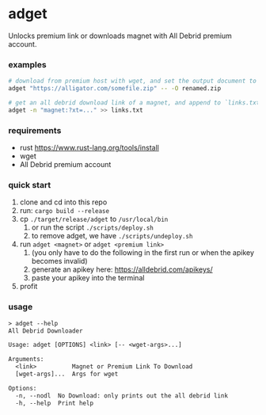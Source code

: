 # adget

Unlocks premium link or downloads magnet with All Debrid premium account.

### examples

```bash
# download from premium host with wget, and set the output document to `renamed.zip`
adget "https://alligator.com/somefile.zip" -- -O renamed.zip

# get an all debrid download link of a magnet, and append to `links.txt`
adget -n "magnet:?xt=..." >> links.txt
```

### requirements

- rust <https://www.rust-lang.org/tools/install>
- wget
- All Debrid premium account

### quick start

1. clone and cd into this repo
2. run: `cargo build --release`
3. cp `./target/release/adget` to `/usr/local/bin`
   1. or run the script `./scripts/deploy.sh`
   2. to remove adget, we have `./scripts/undeploy.sh`
4. run `adget <magnet>` or `adget <premium link>`
   1. (you only have to do the following in the first run or when the apikey
      becomes invalid)
   2. generate an apikey here: <https://alldebrid.com/apikeys/>
   3. paste your apikey into the terminal
5. profit

### usage

```txt
> adget --help
All Debrid Downloader

Usage: adget [OPTIONS] <link> [-- <wget-args>...]

Arguments:
  <link>          Magnet or Premium Link To Download
  [wget-args]...  Args for wget

Options:
  -n, --nodl  No Download: only prints out the all debrid link
  -h, --help  Print help
``````
